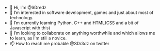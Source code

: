 - 👋 Hi, I’m @SDredz
- 👀 I’m interested in software development, games and just about most of technology.
- 🌱 I’m currently learning Python, C++ and HTML(CSS and a bit of Javascript with this)
- 💞️ I’m looking to collaborate on anything worthwhile and which allows me to learn, as I'm still a novice.
- 📫 How to reach me probable @SDr3dz on twitter

<!---
SDredz/SDredz is a ✨ special ✨ repository because its `README.md` (this file) appears on your GitHub profile.
You can click the Preview link to take a look at your changes.
--->
